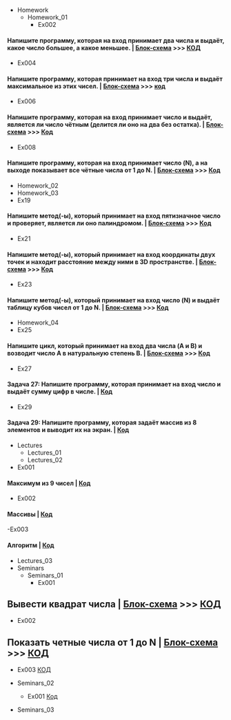 - Homework
  - Homework_01
    - Ex002 
#### Напишите программу, которая на вход принимает два числа и выдаёт, какое число большее, а какое меньшее. | [Блок-схема](Homework/Homework_01/%D0%97%D0%B0%D0%B4%D0%B0%D1%87%D0%B0%202/diagram.drawio.png) >>> [КОД](Homework/Homework_01/%D0%97%D0%B0%D0%B4%D0%B0%D1%87%D0%B0%202/Program.cs)
- Ex004
#### Напишите программу, которая принимает на вход три числа и выдаёт максимальное из этих чисел. | [Блок-схема](Homework/Homework_01/Ex004/diagram.drawio.png) >>> [код](Homework/Homework_01/Ex004/Program.cs)
- Ex006
#### Напишите программу, которая на вход принимает число и выдаёт, является ли число чётным (делится ли оно на два без остатка). | [Блок-схема](Homework/Homework_01/Ex006/diagram.drawio.png) >>> [Код](Homework/Homework_01/Ex006/Program.cs)
- Ex008
#### Напишите программу, которая на вход принимает число (N), а на выходе показывает все чётные числа от 1 до N. | [Блок-схема](Homework/Homework_01/Ex008/diagram.drawio.png) >>> [Код](Homework/Homework_01/Ex008/Program.cs)

  - Homework_02
  - Homework_03
- Ex19
#### Напишите метод(-ы), который принимает на вход пятизначное число и проверяет, является ли оно палиндромом. | [Блок-схема](Homework/Homework_03/Ex001/diagram.drawio.png) >>> [Код](Homework/Homework_03/Ex001/Program.cs)

- Ex21
#### Напишите метод(-ы), который принимает на вход координаты двух точек и находит расстояние между ними в 3D пространстве. | [Блок-схема](Homework/Homework_03/Ex002/diagram.drawio.png) >>> [Код](Homework/Homework_03/Ex002/Program.cs)

- Ex23
#### Напишите метод(-ы), который принимает на вход число (N) и выдаёт таблицу кубов чисел от 1 до N. | [Блок-схема](Homework/Homework_03/Ex003/diagram.drawio.png) >>> [Код](Homework/Homework_03/Ex003/Program.cs)

  - Homework_04
- Ex25
#### Напишите цикл, который принимает на вход два числа (A и B) и возводит число A в натуральную степень B. | [Блок-схема](Homework/Homework_04/Ex001/diagram.drawio.png) >>> [Код](Homework/Homework_04/Ex001/Program.cs)

- Ex27
#### Задача 27: Напишите программу, которая принимает на вход число и выдаёт сумму цифр в числе. | [Код](Homework/Homework_04/Ex002/Program.cs)

- Ex29
#### Задача 29: Напишите программу, которая задаёт массив из 8 элементов и выводит их на экран. | [Код](Homework/Homework_04/Ex003/Program.cs)


- Lectures
  - Lectures_01
  - Lectures_02
- Ex001
#### Максимум из 9 чисел | [Код](/Lectures/Lectures_02/Ex001/Program.cs)

- Ex002
#### Массивы | [Код](/Lectures/Lectures_02/Ex002/Program.cs)

-Ex003
#### Алгоритм | [Код](/Lectures/Lectures_02/Ex003/Program.cs)

  - Lectures_03
- Seminars
  - Seminars_01
    - Ex001 
## Вывести квадрат числа | [Блок-схема](Seminars/Seminars_01/Ex001/diagram.drawio.png) >>> [КОД](Seminars/Seminars_01/Ex001/Program.cs)
   - Ex002 
## Показать четные числа от 1 до N | [Блок-схема](Seminars/Seminars_01/Ex002/diagram.drawio.png) >>> [КОД](Seminars/Seminars_01/Ex002/Program.cs)
   - Ex003 [КОД](Seminars/Seminars_01/Ex003/Program.cs)

- Seminars_02
  - Ex001 [Код](/Seminars/Seminars_02/Ex001/Program.cs)
- Seminars_03
